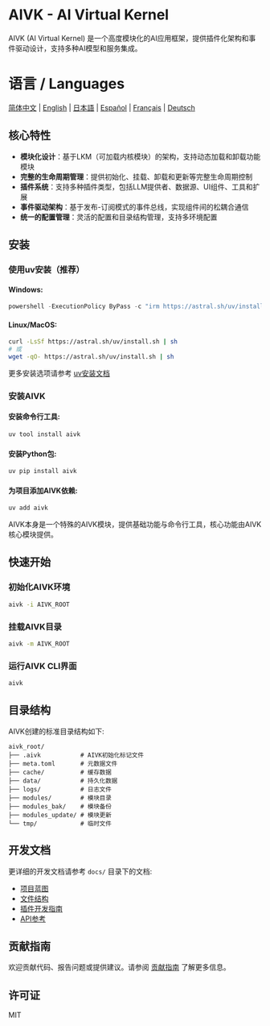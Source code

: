 # AIVK - AI Virtual Kernel

AIVK (AI Virtual Kernel) 是一个高度模块化的AI应用框架，提供插件化架构和事件驱动设计，支持多种AI模型和服务集成。

# 语言 / Languages

[简体中文](README.md) | [English](README.en.md) | [日本語](README.ja.md) | [Español](README.es.md) | [Français](README.fr.md) | [Deutsch](README.de.md)

## 核心特性

- **模块化设计**：基于LKM（可加载内核模块）的架构，支持动态加载和卸载功能模块
- **完整的生命周期管理**：提供初始化、挂载、卸载和更新等完整生命周期控制
- **插件系统**：支持多种插件类型，包括LLM提供者、数据源、UI组件、工具和扩展
- **事件驱动架构**：基于发布-订阅模式的事件总线，实现组件间的松耦合通信
- **统一的配置管理**：灵活的配置和目录结构管理，支持多环境配置

## 安装

### 使用uv安装（推荐）

#### Windows:

```powershell
powershell -ExecutionPolicy ByPass -c "irm https://astral.sh/uv/install.ps1 | iex"
```

#### Linux/MacOS:

```bash
curl -LsSf https://astral.sh/uv/install.sh | sh
# 或
wget -qO- https://astral.sh/uv/install.sh | sh
```

更多安装选项请参考 [uv安装文档](https://hellowac.github.io/uv-zh-cn/getting-started/installation/)

### 安装AIVK

#### 安装命令行工具:

```bash
uv tool install aivk
```

#### 安装Python包:

```bash
uv pip install aivk
```

#### 为项目添加AIVK依赖:

```bash
uv add aivk
```

AIVK本身是一个特殊的AIVK模块，提供基础功能与命令行工具，核心功能由AIVK核心模块提供。

## 快速开始

### 初始化AIVK环境

```bash
aivk -i AIVK_ROOT
```

### 挂载AIVK目录

```bash
aivk -m AIVK_ROOT
```

### 运行AIVK CLI界面

```bash
aivk
```

## 目录结构

AIVK创建的标准目录结构如下:

```
aivk_root/
├── .aivk           # AIVK初始化标记文件
├── meta.toml       # 元数据文件
├── cache/          # 缓存数据
├── data/           # 持久化数据
├── logs/           # 日志文件
├── modules/        # 模块目录
├── modules_bak/    # 模块备份
├── modules_update/ # 模块更新
└── tmp/            # 临时文件
```

## 开发文档

更详细的开发文档请参考 `docs/` 目录下的文档:

- [项目蓝图](docs/project_blueprint.md)
- [文件结构](docs/file_structure.md)
- [插件开发指南](docs/plugins/README.md)
- [API参考](docs/api_reference.md)

## 贡献指南

欢迎贡献代码、报告问题或提供建议。请参阅 [贡献指南](CONTRIBUTING.md) 了解更多信息。

## 许可证

MIT
